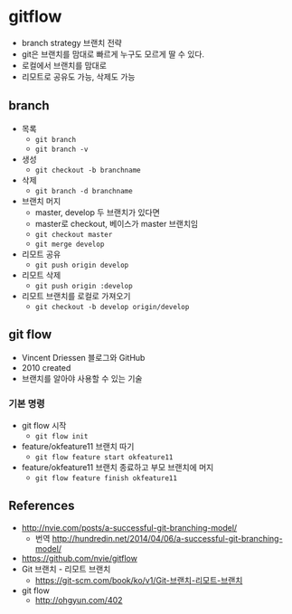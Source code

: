 # gitflow
* branch strategy 브랜치 전략
* git은 브랜치를 맘대로 빠르게 누구도 모르게 딸 수 있다.
* 로컬에서 브랜치를 맘대로
* 리모트로 공유도 가능, 삭제도 가능

## branch
* 목록
  * `git branch`
  * `git branch -v`
* 생성
  * `git checkout -b branchname`
* 삭제
  * `git branch -d branchname`
* 브랜치 머지
  * master, develop 두 브랜치가 있다면
  * master로 checkout, 베이스가 master 브랜치임
  * `git checkout master`
  * `git merge develop`
* 리모트 공유
  * `git push origin develop`
* 리모트 삭제
  * `git push origin :develop`
* 리모트 브랜치를 로컬로 가져오기
  * `git checkout -b develop origin/develop`

## git flow
* Vincent Driessen 블로그와 GitHub
* 2010 created
* 브랜치를 알아야 사용할 수 있는 기술


### 기본 명령
* git flow 시작
  * `git flow init`
* feature/okfeature11 브랜치 따기 
  * `git flow feature start okfeature11`
* feature/okfeature11 브랜치 종료하고 부모 브랜치에 머지
  * `git flow feature finish okfeature11`


## References
* http://nvie.com/posts/a-successful-git-branching-model/
  * 번역 http://hundredin.net/2014/04/06/a-successful-git-branching-model/
* https://github.com/nvie/gitflow
* Git 브랜치 - 리모트 브랜치
  * https://git-scm.com/book/ko/v1/Git-브랜치-리모트-브랜치
* git flow
  * http://ohgyun.com/402
  
  